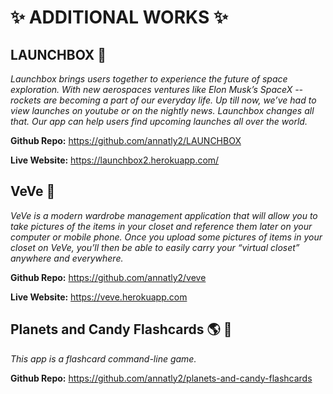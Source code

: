 # :sparkles: ADDITIONAL WORKS :sparkles:

## LAUNCHBOX :rocket:
*Launchbox brings users together to experience the future of space exploration. With new aerospaces ventures like Elon Musk’s SpaceX -- rockets are becoming a part of our everyday life. Up till now, we’ve had to view launches on youtube or on the nightly news. Launchbox changes all that. Our app can help users find upcoming launches all over the world.*

**Github Repo:** https://github.com/annatly2/LAUNCHBOX

**Live Website:** https://launchbox2.herokuapp.com/

## VeVe :tshirt:
*VeVe is a modern wardrobe management application that will allow you to take pictures of the items in your closet and reference them later on your computer or mobile phone. Once you upload some pictures of items in your closet on VeVe, you’ll then be able to easily carry your “virtual closet” anywhere and everywhere.*

**Github Repo:** https://github.com/annatly2/veve

**Live Website:** https://veve.herokuapp.com


## Planets and Candy Flashcards :earth_americas: :chocolate_bar: 
*This app is a flashcard command-line game.*

**Github Repo:** https://github.com/annatly2/planets-and-candy-flashcards
